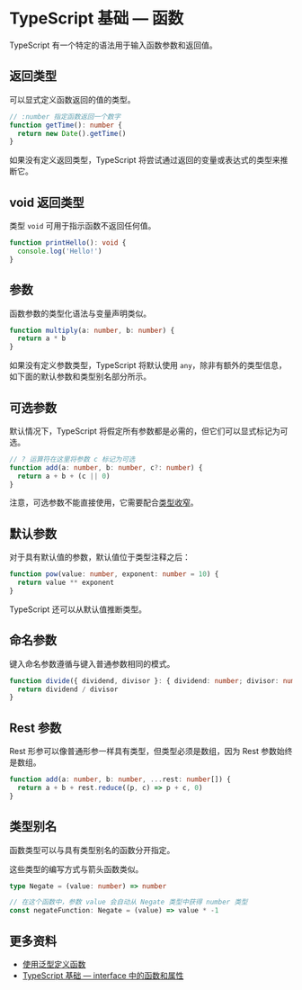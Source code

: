 # TypeScript 基础 — 函数

TypeScript 有一个特定的语法用于输入函数参数和返回值。

## 返回类型

可以显式定义函数返回的值的类型。

```ts
// :number 指定函数返回一个数字
function getTime(): number {
  return new Date().getTime()
}
```

如果没有定义返回类型，TypeScript 将尝试通过返回的变量或表达式的类型来推断它。

## void 返回类型

类型 `void` 可用于指示函数不返回任何值。

```ts
function printHello(): void {
  console.log('Hello!')
}
```

## 参数

函数参数的类型化语法与变量声明类似。

```ts
function multiply(a: number, b: number) {
  return a * b
}
```

如果没有定义参数类型，TypeScript 将默认使用 `any`，除非有额外的类型信息，如下面的默认参数和类型别名部分所示。

## 可选参数

默认情况下，TypeScript 将假定所有参数都是必需的，但它们可以显式标记为可选。

```ts
// ? 运算符在这里将参数 c 标记为可选
function add(a: number, b: number, c?: number) {
  return a + b + (c || 0)
}
```

注意，可选参数不能直接使用，它需要配合[类型收窄](https://github.com/lio-zero/blog/blob/main/TypeScipt/TypeScript%20%E4%B8%AD%E7%9A%84%E7%B1%BB%E5%9E%8B%E6%94%B6%E7%AA%84.md)。

## 默认参数

对于具有默认值的参数，默认值位于类型注释之后：

```ts
function pow(value: number, exponent: number = 10) {
  return value ** exponent
}
```

TypeScript 还可以从默认值推断类型。

## 命名参数

键入命名参数遵循与键入普通参数相同的模式。

```ts
function divide({ dividend, divisor }: { dividend: number; divisor: number }) {
  return dividend / divisor
}
```

## Rest 参数

Rest 形参可以像普通形参一样具有类型，但类型必须是数组，因为 Rest 参数始终是数组。

```ts
function add(a: number, b: number, ...rest: number[]) {
  return a + b + rest.reduce((p, c) => p + c, 0)
}
```

## 类型别名

函数类型可以与具有类型别名的函数分开指定。

这些类型的编写方式与箭头函数类似。

```ts
type Negate = (value: number) => number

// 在这个函数中，参数 value 会自动从 Negate 类型中获得 number 类型
const negateFunction: Negate = (value) => value * -1
```

## 更多资料

- [使用泛型定义函数](https://github.com/lio-zero/blog/blob/main/TypeScript/TypeScript%20%E5%9F%BA%E7%A1%80%20%E2%80%94%20%E5%87%BD%E6%95%B0.md)
- [TypeScript 基础 — interface 中的函数和属性](https://github.com/lio-zero/blog/blob/main/TypeScript/TypeScript%20%E5%9F%BA%E7%A1%80%20%E2%80%94%20interface%20%E4%B8%AD%E7%9A%84%E5%87%BD%E6%95%B0%E5%92%8C%E5%B1%9E%E6%80%A7.md)
